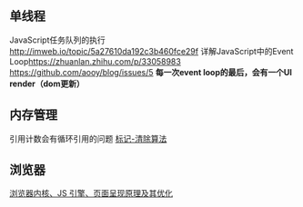 ## 单线程

JavaScript任务队列的执行
<http://imweb.io/topic/5a27610da192c3b460fce29f>
详解JavaScript中的Event Loop<https://zhuanlan.zhihu.com/p/33058983>
<https://github.com/aooy/blog/issues/5>
**每一次event loop的最后，会有一个UI render（dom更新）**

## 内存管理

引用计数会有循环引用的问题
[标记-清除算法](https://www.jianshu.com/p/b0f5d21fe031)

## 浏览器

[浏览器内核、JS 引擎、页面呈现原理及其优化](https://www.zybuluo.com/yangfch3/note/671516)
